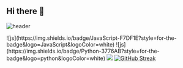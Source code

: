 ## Hi there 👋

![header](https://capsule-render.vercel.app/api?type=slice)
<!---<img src="https://capsule-render.vercel.app/api?type=waving&color=BDBDC8&height=150&section=header" /> ---!>

![js](https://img.shields.io/badge/JavaScript-F7DF1E?style=for-the-badge&logo=JavaScript&logoColor=white)   
![js](https://img.shields.io/badge/Python-3776AB?style=for-the-badge&logo=python&logoColor=white)
<img src="https://capsule-render.vercel.app/api?type=waving&color=BDBDC8&height=150&section=footer" />
<a href="https://git.io/streak-stats"><img src="https://streak-stats.demolab.com?user=leewonho0987&theme=whatsapp-dark2&border_radius=6&locale=ko&date_format=%5BY.%5Dn.j" alt="GitHub Streak" /></a>

